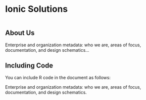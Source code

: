 # Ionic Solutions

<picture>
<source media="(prefers-color-scheme: dark)" srcset="media/tiny-logo-dark.png 2x" type="image/png">
<source media="(prefers-color-scheme: light)" srcset="media/tiny-logo-light.png 2x" type="image/png">
<img srcset="/media/tiny-logo-trans.png 2x"/> 
</picture>

## About Us

Enterprise and organization metadata: who we are, areas of focus,
documentation, and design schematics…

## Including Code

You can include R code in the document as follows:


Enterprise and organization metadata: who we are, areas of focus,
documentation, and design schematics.
